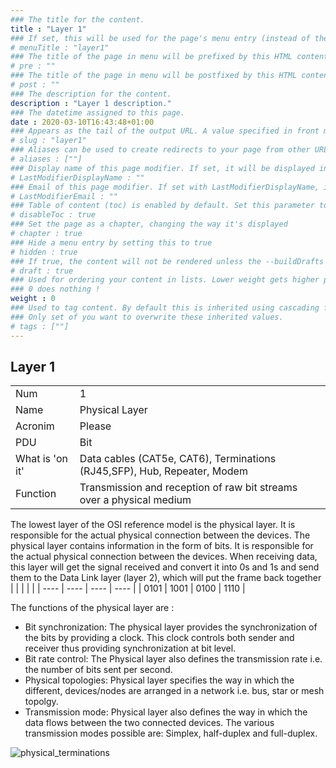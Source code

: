 ```yaml
---
### The title for the content.
title : "Layer 1"
### If set, this will be used for the page's menu entry (instead of the `title` attribute)
# menuTitle : "layer1"
### The title of the page in menu will be prefixed by this HTML content
# pre : ""
### The title of the page in menu will be postfixed by this HTML content
# post : ""
### The description for the content.
description : "Layer 1 description."
### The datetime assigned to this page.
date : 2020-03-10T16:43:48+01:00
### Appears as the tail of the output URL. A value specified in front matter will override the segment of the URL based on the filename.
# slug : "layer1"
### Aliases can be used to create redirects to your page from other URLs.
# aliases : [""]
### Display name of this page modifier. If set, it will be displayed in the footer.
# LastModifierDisplayName : ""
### Email of this page modifier. If set with LastModifierDisplayName, it will be displayed in the footer
# LastModifierEmail : ""
### Table of content (toc) is enabled by default. Set this parameter to true to disable it.
# disableToc : true
### Set the page as a chapter, changing the way it's displayed
# chapter : true
### Hide a menu entry by setting this to true
# hidden : true
### If true, the content will not be rendered unless the --buildDrafts flag is passed to the hugo command.
# draft : true
### Used for ordering your content in lists. Lower weight gets higher precedence. So content with lower weight will come first.
### 0 does nothing !
weight : 0
### Used to tag content. By default this is inherited using cascading from _index.md files
### Only set of you want to overwrite these inherited values.
# tags : [""]
---
```


## Layer 1

|                 | |
|-----------------|-|
| Num             |1|
| Name            |Physical Layer|
| Acronim         |Please|
| PDU             |Bit|
| What is 'on it' | Data cables (CAT5e, CAT6), Terminations (RJ45,SFP), Hub, Repeater, Modem |
| Function        |Transmission and reception of raw bit streams over a physical medium|

The lowest layer of the OSI reference model is the physical layer. It is responsible for the actual physical connection between the devices. The physical layer contains information in the form of bits. It is responsible for the actual physical connection between the devices. When receiving data, this layer will get the signal received and convert it into 0s and 1s and send them to the Data Link layer (layer 2), which will put the frame back together
|      |      |      |      |
| ---- | ---- | ---- | ---- |
| 0101 | 1001 | 0100 | 1110 |

The functions of the physical layer are :

- Bit synchronization: The physical layer provides the synchronization of the bits by providing a clock. This clock controls both sender and receiver thus providing synchronization at bit level.
- Bit rate control: The Physical layer also defines the transmission rate i.e. the number of bits sent per second.
- Physical topologies: Physical layer specifies the way in which the different, devices/nodes are arranged in a network i.e. bus, star or mesh topolgy.
- Transmission mode: Physical layer also defines the way in which the data flows between the two connected devices. The various transmission modes possible are: Simplex, half-duplex and full-duplex.

![physical_terminations](https://raw.githubusercontent.com/justin-p/my-notes-and-snippets/master/.gitbook/assets/IMG/physical_terminations-packetlife.png)
